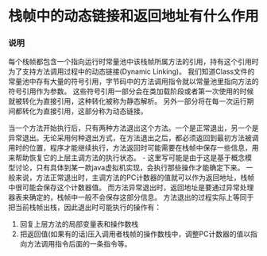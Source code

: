 # 栈帧中的动态链接和返回地址有什么作用
### 说明

每个栈帧都包含一个指向运行时常量池中该栈帧所属方法的引用，持有这个引用时为了支持方法调用过程中的动态链接(Dynamic Linking)。
我们知道Class文件的常量池中存有大量的符号引用，字节码中的方法调用指令就以常量池里指向方法的符号引用作为参数。
这些符号引用一部分会在类加载阶段或者第一次使用的时候就被转化为直接引用，这种转化被称为静态解析。
另外一部分将在每一次运行期间都转化为直接引用，这部分称为动态链接。

当一个方法开始执行后，只有两种方法退出这个方法。一个是正常退出，另一个是异常退出。无论采用何种退出方式，在方法退出之后，都必须返回到最初方法被调用时的位置，程序才能继续执行，方法返回时可能需要在栈帧中保存一些信息，用来帮助恢复它的上层主调方法的执行状态。
    - 这里写可能是由于这是基于概念模型讨论，只有具体到某一款java虚拟机实现，会执行那些操作才能确定下来。
一般来说，方法正常退出时，主调方法的PC计数器的值就可以作为返回地址，栈帧中很可能会保存这个计数器值。
而方法异常退出时，返回地址是要通过异常处理器表来确定的，栈帧中一般不会保存这部分信息。
方法退出的过程实际上等同于把当前栈帧出栈，因此退出时可能执行的操作有：
1. 回复上层方法的局部变量表和操作数栈
2. 把返回值(如果有的话)压入调用者栈帧的操作数栈中，调整PC计数器的值以指向方法调用指令后面的一条指令等。